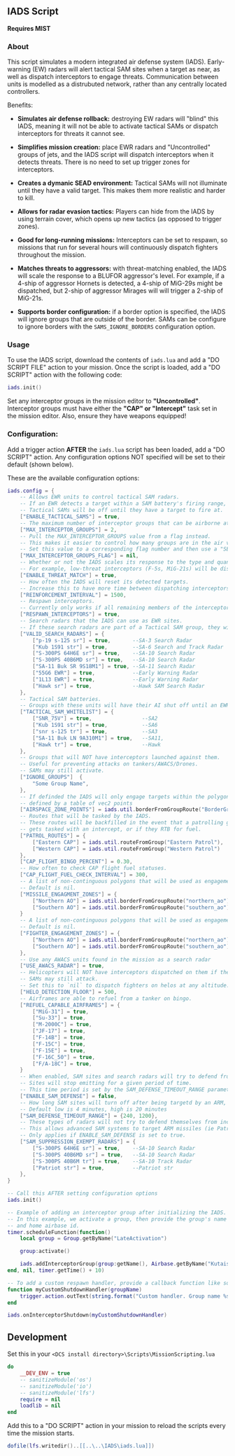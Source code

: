 ## IADS Script

<b>Requires MIST</b>

### About

This script simulates a modern integrated air defense system (IADS). Early-warning (EW) radars will alert tactical SAM sites when a target as near, as well as dispatch interceptors to engage threats. Communication between units is modelled as a distrubuted network, rather than any centrally located controllers.

Benefits:

- <b>Simulates air defense rollback:</b> destroying EW radars will "blind" this IADS, meaning it will not be able to activate tactical SAMs or dispatch interceptors for threats it cannot see.

- <b>Simplifies mission creation:</b> place EWR radars and "Uncontrolled" groups of jets, and the IADS script will dispatch interceptors when it detects threats. There is no need to set up trigger zones for interceptors.

- <b>Creates a dymanic SEAD environment:</b> Tactical SAMs will not illuminate until they have a valid target. This makes them more realistic and harder to kill.

- <b>Allows for radar evasion tactics:</b> Players can hide from the IADS by using terrain cover, which opens up new tactics (as opposed to trigger zones).

- <b>Good for long-running missions:</b> Interceptors can be set to respawn, so missions that run for several hours will continuously dispatch fighters throughout the mission.

- <b>Matches threats to aggressors:</b> with threat-matching enabled, the IADS will scale the response to a BLUFOR aggressor's level. For example, if a 4-ship of aggressor Hornets is detected, a 4-ship of MiG-29s might be dispatched, but 2-ship of aggressor Mirages will will trigger a 2-ship of MiG-21s.

- <b>Supports border configuration:</b> if a border option is specified, the IADS will ignore groups that are outside of the border. SAMs can be configure to ignore borders with the `SAMS_IGNORE_BORDERS` configuration option.

### Usage

To use the IADS script, download the contents of `iads.lua` and add a "DO SCRIPT FILE" action to your mission. Once the script is loaded, add a "DO SCRIPT" action with the following code:

```lua
iads.init()
```

Set any interceptor groups in the mission editor to <b>"Uncontrolled"</b>. Interceptor groups must have either the <b>"CAP" or "Intercept"</b> task set in the mission editor. Also, ensure they have weapons equipped!

### Configuration:

Add a trigger action <b>AFTER</b> the `iads.lua` script has been loaded, add a "DO SCRIPT" action. Any configuration options NOT specified will be set to their default (shown below).

These are the available configuration options:

```lua
iads.config = {
	-- Allows EWR units to control tactical SAM radars.
	-- If an EWR detects a target within a SAM battery's firing range, it will tell the SAM to illuminate and engage.
	-- Tactical SAMs will be off until they have a target to fire at.
	["ENABLE_TACTICAL_SAMS"] = true,
	-- The maximum number of interceptor groups that can be airborne at one time.
	["MAX_INTERCEPTOR_GROUPS"] = 2,
	-- Pull the MAX_INTERCEPTOR_GROUPS value from a flag instead.
	-- This makes it easier to control how many groups are in the air via triggers.
	-- Set this value to a corresponding flag number and then use a "SET FLAG VALUE" action to control the value.
	["MAX_INTERCEPTOR_GROUPS_FLAG"] = nil,
	-- Whether or not the IADS scales its response to the type and quantity of target aircraft.
	-- For example, low-threat interceptors (F-5s, MiG-21s) will be dispatched against A-10s, but MiG-29s will be dispatched against hornets.
	["ENABLE_THREAT_MATCH"] = true,
	-- How often the IADS will reset its detected targets.
	-- Increase this to have more time between dispatching interceptors, decrease it to dispatch interceptors more frequently.
	["REINFORCEMENT_INTERVAL"] = 1500,
	-- Respawn interceptors.
	-- Currently only works if all remaining members of the interceptor group land at an airfield.
	["RESPAWN_INTERCEPTORS"] = true,
	-- Search radars that the IADS can use as EWR sites.
	-- If these search radars are part of a Tactical SAM group, they will NOT be able to act as EWR sites.
	["VALID_SEARCH_RADARS"] = {
		["p-19 s-125 sr"] = true,       --SA-3 Search Radar
		["Kub 1S91 str"] = true,        --SA-6 Search and Track Radar
		["S-300PS 64H6E sr"] = true,    --SA-10 Search Radar
		["S-300PS 40B6MD sr"] = true,   --SA-10 Search Radar
		["SA-11 Buk SR 9S18M1"] = true, --SA-11 Search Radar
		["55G6 EWR"] = true,            --Early Warning Radar
		["1L13 EWR"] = true,            --Early Warning Radar
		["Hawk sr"] = true,             --Hawk SAM Search Radar
	},
	-- Tactical SAM batteries.
	-- Groups with these units will have their AI shut off until an EWR site instructs them to illuminate.
	["TACTICAL_SAM_WHITELIST"] = {
		["SNR_75V"] = true,                --SA2
		["Kub 1S91 str"] = true,           --SA6
		["snr s-125 tr"] = true,           --SA3
		["SA-11 Buk LN 9A310M1"] = true,   --SA11,
		["Hawk tr"] = true,                --Hawk
	},
	-- Groups that will NOT have interceptors launched against them.
	-- Useful for preventing attacks on tankers/AWACS/Drones.
	-- SAMs may still activate.
	["IGNORE_GROUPS"]  {
		"Some Group Name",
    },
    -- If definded the IADS will only engage targets within the polygon
    -- defined by a table of vec2 points
    ["AIRSPACE_ZONE_POINTS"] = iads.util.borderFromGroupRoute("BorderGroup"),
	-- Routes that will be tasked by the IADS.
	-- These routes will be backfilled in the event that a patrolling group
	-- gets tasked with an intercept, or if they RTB for fuel.
	["PATROL_ROUTES"] = {
		["Eastern CAP"] = iads.util.routeFromGroup("Eastern Patrol"),
		["Western CAP"] = iads.util.routeFromGroup("Western Patrol")
	},
	["CAP_FLIGHT_BINGO_PERCENT"] = 0.30,
	-- How often to check CAP flight fuel statuses.
	["CAP_FLIGHT_FUEL_CHECK_INTERVAL"] = 300,
	-- A list of non-continguous polygons that will be used as engagement zones.
    -- Default is nil.
	["MISSILE_ENGAGMENT_ZONES"] = {
		["Northern AO"] = iads.util.borderFromGroupRoute("northern_ao"),
        ["Southern AO"] = iads.util.borderFromGroupRoute("southern_ao"),
	}
	-- A list of non-continguous polygons that will be used as engagement zones.
    -- Default is nil.
    ["FIGHTER_ENGAGEMENT_ZONES"] = {
		["Northern AO"] = iads.util.borderFromGroupRoute("northern_ao"),
        ["Southern AO"] = iads.util.borderFromGroupRoute("southern_ao"),
	},
	-- Use any AWACS units found in the mission as a search radar
	["USE_AWACS_RADAR"] = true,
	-- Helicopters will NOT have interceptors dispatched on them if they are detected under this height in feet.
	-- SAMs may still attack.
	-- Set this to `nil` to dispatch fighters on helos at any altitude.
	["HELO_DETECTION_FLOOR"] = 500,
	-- Airframes are able to refuel from a tanker on bingo.
	["REFUEL_CAPABLE_AIRFRAMES"] = {
		["MiG-31"] = true,
		["Su-33"] = true,
		["M-2000C"] = true,
		["JF-17"] = true,
		["F-14B"] = true,
		["F-15C"] = true,
		["F-15E"] = true,
		["F-16C_50"] = true,
		["F/A-18C"] = true,
	}
	-- When enabled, SAM sites and search radars will try to defend from incoming anti-radiation missiles.
	-- Sites will stop emitting for a given period of time.
	-- This time period is set by the SAM_DEFENSE_TIMEOUT_RANGE parameter.
	["ENABLE_SAM_DEFENSE"] = false,
    -- How long SAM sites will turn off after being targetd by an ARM, in a low-high range.
	-- Default low is 4 minutes, high is 20 minutes
	["SAM_DEFENSE_TIMEOUT_RANGE"] = {240, 1200},
	-- These types of radars will not try to defend themselves from incoming ARMs.
	-- This allows advanced SAM systems to target ARM missiles (ie Patriot and SA10).
	-- Only applies if ENABLE_SAM_DEFENSE is set to true.
	["SAM_SUPPRESSION_EXEMPT_RADARS"] = {
		["S-300PS 64H6E sr"] = true,	--SA-10 Search Radar
		["S-300PS 40B6MD sr"] = true,	--SA-10 Search Radar
		["S-300PS 40B6M tr"] = true,    --SA-10 Track Radar
		["Patriot str"] = true,         --Patriot str
	},
}

-- Call this AFTER setting configuration options
iads.init()

-- Example of adding an interceptor group after initializing the IADS.
-- In this example, we activate a group, then provide the group's name
-- and home airbase id.
timer.scheduleFunction(function()
	local group = Group.getByName("LateActivation")

	group:activate()

	iads.addInterceptorGroup(group:getName(), Airbase.getByName("Kutaisi"):getID())
end, nil, timer.getTime() + 10)

-- To add a custom respawn handler, provide a callback function like so:
function myCustomShutdownHandler(groupName)
	trigger.action.outText(string.format("Custom handler. Group name %s", groupName), 30)
end

iads.onInterceptorShutdown(myCustomShutdownHandler)
```

## Development

Set this in your `<DCS install directory>\Scripts\MissionScripting.lua`

```lua
do
    __DEV_ENV = true
    -- sanitizeModule('os')
    -- sanitizeModule('io')
    -- sanitizeModule('lfs')
    require = nil
    loadlib = nil
end
```

Add this to a "DO SCRIPT" action in your mission to reload the scripts every time the mission starts.

```lua
dofile(lfs.writedir()..[[..\..\IADS\iads.lua]])
```

